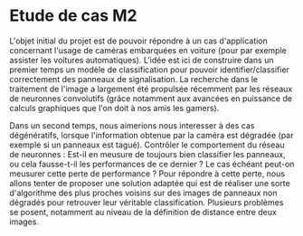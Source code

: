 # Etude de cas M2

L'objet initial du projet est de pouvoir répondre à un cas d'application concernant l'usage de caméras embarquées en voiture (pour par exemple assister les voitures automatiques). L'idée est ici de construire dans un premier temps un modèle de classification pour pouvoir identifier/classifier correctement des panneaux de signalisation. La recherche dans le traitement de l'image a largement été propulsée récemment par les réseaux de neuronnes convolutifs (grâce notamment aux avancées en puissance de calculs graphiques que l'on doit à nos amis les gamers).

Dans un second temps, nous aimerions nous interesser à des cas dégénératifs, lorsque l'information obtenue par la caméra est dégradée (par exemple si un panneaux est tagué). Contrôler le comportement du réseau de neuronnes : Est-il en meusure de toujours bien classifier les panneaux, ou cela fausse-t-il les performances de ce dernier ? Le cas échéant peut-on meusurer cette perte de performance ?
Pour répondre à cette perte, nous allons tenter de proposer une solution adaptée qui est de réaliser une sorte d'algorithme des plus proches voisins sur des images de panneaux non dégradés pour retrouver leur véritable classification. Plusieurs problèmes se posent, notamment au niveau de la définition de distance entre deux images.
